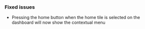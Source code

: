 ### Fixed issues
- Pressing the home button when the home tile is selected on the dashboard will now show the contextual menu